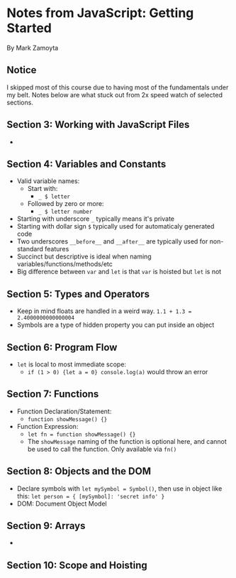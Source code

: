 # Notes from JavaScript: Getting Started

By Mark Zamoyta

## Notice

I skipped most of this course due to having most of the fundamentals under my belt. Notes below are what stuck out from 2x speed watch of selected sections.

## Section 3: Working with JavaScript Files

- 

## Section 4: Variables and Constants

- Valid variable names:
  - Start with:
    - `_ $ letter`
  - Followed by zero or more:
    - `_ $ letter number`
- Starting with underscore `_` typically means it's private
- Starting with dollar sign `$` typically used for automaticaly generated code
- Two underscores `__before__` and `__after__` are typically used for non-standard features
- Succinct but descriptive is ideal when naming variables/functions/methods/etc
- Big difference between `var` and `let` is that `var` is hoisted but `let` is not

## Section 5: Types and Operators

- Keep in mind floats are handled in a weird way. `1.1 + 1.3 = 2.4000000000000004`
- Symbols are a type of hidden property you can put inside an object

## Section 6: Program Flow

- `let` is local to most immediate scope:
  - `if (1 > 0) {let a = 0} console.log(a)` would throw an error

## Section 7: Functions

- Function Declaration/Statement:
  - `function showMessage() {}`
- Function Expression:
  - `let fn = function showMessage() {}`
  - The `showMessage` naming of the function is optional here, and cannot be used to call the function. Only available via `fn()`

## Section 8: Objects and the DOM

- Declare symbols with `let mySymbol = Symbol()`, then use in object like this: `let person = { [mySymbol]: 'secret info' }`
- DOM: Document Object Model

## Section 9: Arrays

- 

## Section 10: Scope and Hoisting
